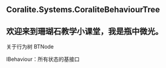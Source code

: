 ﻿
Coralite.Systems.CoraliteBehaviourTree
------------------------------------------------------
欢迎来到珊瑚石教学小课堂，我是瓶中微光。
------------------------------------------------------

关于行为树
BTNode

IBehaviour：所有状态的基接口